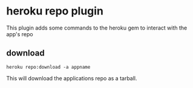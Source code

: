 # heroku repo plugin

This plugin adds some commands to the heroku gem to interact with the app's repo

## download

    heroku repo:download -a appname
    
This will download the applications repo as a tarball.
